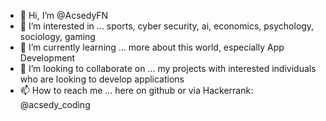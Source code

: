 - 👋 Hi, I’m @AcsedyFN
- 👀 I’m interested in ... sports, cyber security, ai, economics, psychology, sociology, gaming
- 🌱 I’m currently learning ... more about this world, especially App Development
- 💞️ I’m looking to collaborate on ... my projects with interested individuals who are looking to develop applications
- 📫 How to reach me ... here on github or via Hackerrank: @acsedy_coding

<!---
AcsedyFN/AcsedyFN is a ✨ special ✨ repository because its `README.md` (this file) appears on your GitHub profile.
You can click the Preview link to take a look at your changes.
--->
